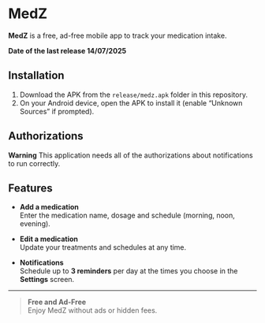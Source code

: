 # MedZ

**MedZ** is a free, ad-free mobile app to track your medication intake.

**Date of the last release 14/07/2025**

## Installation

1. Download the APK from the `release/medz.apk` folder in this repository.  
2. On your Android device, open the APK to install it (enable “Unknown Sources” if prompted).

## Authorizations
**Warning** This application needs all of the authorizations about notifications to run correctly.

## Features

- **Add a medication**  
  Enter the medication name, dosage and schedule (morning, noon, evening).

- **Edit a medication**  
  Update your treatments and schedules at any time.

- **Notifications**  
  Schedule up to **3 reminders** per day at the times you choose in the **Settings** screen.

---

> **Free and Ad-Free**  
> Enjoy MedZ without ads or hidden fees.
